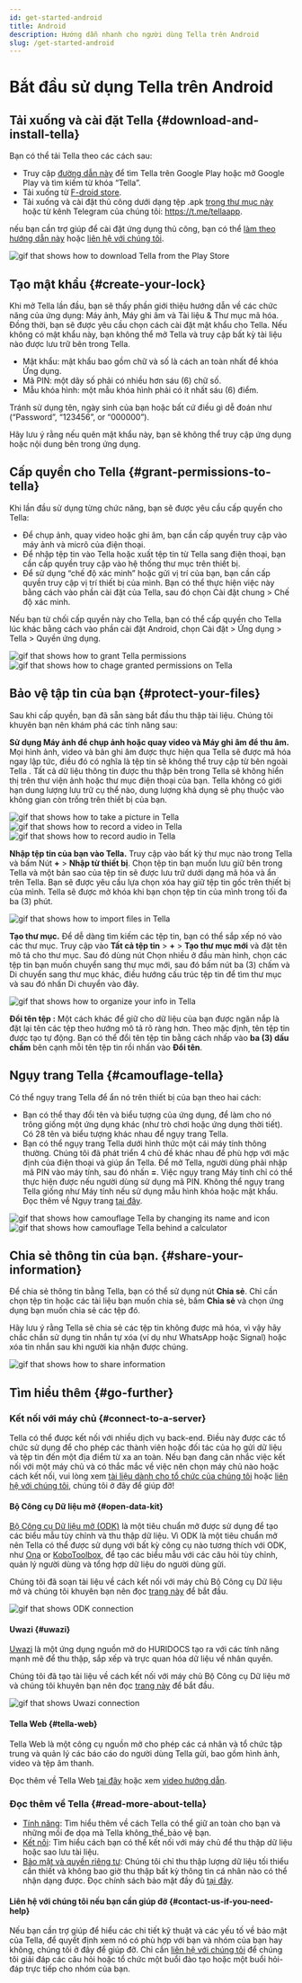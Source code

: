 ```yaml
---
id: get-started-android
title: Android
description: Hướng dẫn nhanh cho người dùng Tella trên Android
slug: /get-started-android
---
```


# Bắt đầu sử dụng Tella trên Android

## Tải xuống và cài đặt Tella {#download-and-install-tella}

Bạn có thể tải Tella theo các cách sau:
- Truy cập [đường dẫn này](https://play.google.com/store/apps/details?id=org.hzontal.tella&hl=en&gl=US&pli=1) để tìm Tella trên Google Play hoặc mở Google Play và tìm kiếm từ khóa “Tella”.
- Tải xuống từ [F-droid store](https://f-droid.org/en/packages/org.hzontal.tellaFOSS/).
- Tải xuống và cài đặt thủ công dưới dạng tệp .apk [trong thư mục này](https://web.tresorit.com/l/JgMjK#FV9IoIZdDxwAUPqtupJzsQ) hoặc từ kênh Telegram của chúng tôi: https://t.me/tellaapp. 

nếu bạn cần trợ giúp để cài đặt ứng dụng thủ công, bạn có thể [làm theo hướng dẫn này](/video-tutorials#manual-installation-of-tella) hoặc [liên hệ với chúng tôi](/contact-us).

<div class="gifs">
    <img src={require("@site/static/img/getting-started/android/find-tella.gif").default} alt="gif that shows how to download Tella from the Play Store" title="find and download gif" />
</div>



## Tạo mật khẩu {#create-your-lock}

Khi mở Tella lần đầu, bạn sẽ thấy phần giới thiệu hướng dẫn về các chức năng của ứng dụng: Máy ảnh, Máy ghi âm và Tài liệu & Thư mục mã hóa. Đồng thời, bạn sẽ được yêu cầu chọn cách cài đặt mật khẩu cho Tella. Nếu không có mật khẩu này, bạn không thể mở Tella và truy cập bất kỳ tài liệu nào được lưu trữ bên trong Tella.
- Mật khẩu: mật khẩu bao gồm chữ và số là cách an toàn nhất để khóa Ứng dụng.
- Mã PIN: một dãy số phải có nhiều hơn sáu (6) chữ số.
- Mẫu khóa hình: một mẫu khóa hình phải có ít nhất sáu (6) điểm.

Tránh sử dụng tên, ngày sinh của bạn hoặc bất cứ điều gì dễ đoán như  (“Password”, “123456”, or “000000”).

Hãy lưu ý rằng nếu quên mật khẩu này, bạn sẽ không thể truy cập ứng dụng hoặc nội dung bên trong ứng dụng.





## Cấp quyền cho Tella {#grant-permissions-to-tella}
Khi lần đầu sử dụng từng chức năng, bạn sẽ được yêu cầu cấp quyền cho Tella:
- Để chụp ảnh, quay video hoặc ghi âm, bạn cần cấp quyền truy cập vào máy ảnh và micrô của điện thoại.
- Để nhập tệp tin vào Tella hoặc xuất tệp tin từ Tella sang điện thoại, bạn cần cấp quyền truy cập vào hệ thống thư mục trên thiết bị.
- Để sử dụng “chế độ xác minh” hoặc gửi vị trí của bạn, bạn cần cấp quyền truy cập vị trí thiết bị của mình. Bạn có thể thực hiện việc này bằng cách vào phần cài đặt của Tella, sau đó chọn Cài đặt chung > Chế độ xác minh.

Nếu bạn từ chối cấp quyền này cho Tella, bạn có thể cấp quyền cho Tella lúc khác bằng cách vào phần cài đặt Android, chọn Cài đặt > Ứng dụng > Tella > Quyền ứng dụng.

<div class="gifs">
    <img src={require("@site/static/img/getting-started/android/permissions.gif").default} alt="gif that shows how to grant Tella permissions" title="grating permission gif" />
    <img src={require("@site/static/img/getting-started/android/permissions-change.gif").default} alt="gif that shows how to chage granted permissions on Tella" title="change the granted permission" />
</div>



## Bảo vệ tập tin của bạn {#protect-your-files}
Sau khi cấp quyền, bạn đã sẵn sàng bắt đầu thu thập tài liệu. Chúng tôi khuyên bạn nên khám phá các tính năng sau:

**Sử dụng Máy ảnh để chụp ảnh hoặc quay video và Máy ghi âm để thu  âm.** Mọi hình ảnh, video và bản ghi âm được thực hiện qua Tella sẽ được mã hóa ngay lập tức, điều đó có nghĩa là tệp tin sẽ không thể truy cập từ bên ngoài Tella . Tất cả dữ liệu thông tin được thu thập bên trong Tella sẽ không hiển thị trên thư viện ảnh hoặc thư mục điện thoại của bạn. Tella không có giới hạn dung lượng lưu trữ cụ thể nào, dung lượng khả dụng sẽ phụ thuộc vào không gian còn trống trên thiết bị của bạn.

<div class="gifs">
  <img src={require("@site/static/img/getting-started/android/picture.gif").default} alt="gif that shows how to take a picture in Tella" title="take a picture in Tella" />
  <img src={require("@site/static/img/getting-started/android/video.gif").default} alt="gif that shows how to record a video in Tella" title="video recording in Tella" />
  <img src={require("@site/static/img/getting-started/android/audio.gif").default} alt="gif that shows how to record audio in Tella" title="audio recording in Tella" />
</div>



**Nhập tệp tin của bạn vào Tella.** Truy cập vào bất kỳ thư mục nào trong Tella và bấm Nút **+** > **Nhập từ thiết bị**. Chọn tệp tin bạn muốn lưu giữ bên trong Tella và một bản sao của tệp tin sẽ được lưu trữ dưới dạng mã hóa và ẩn trên Tella. Bạn sẽ được yêu cầu lựa chọn xóa hay giữ tệp tin gốc trên thiết bị của mình. Tella sẽ được mở khóa khi bạn chọn tệp tin của mình trong tối đa ba (3) phút.

<div class="gifs">
    <img src={require("@site/static/img/getting-started/android/import.gif").default} alt="gif that shows how to import files in Tella" title="import files in Tella" />
</div>



**Tạo thư mục.** Để dễ dàng tìm kiếm các tệp tin, bạn có thể sắp xếp nó vào các thư mục. Truy cập vào **Tất cả tệp tin** > **+** > **Tạo thư mục mới** và đặt tên mô tả cho thư mục. Sau đó dùng nút Chọn nhiều ở đầu màn hình, chọn các tệp tin bạn muốn chuyển sang thư mục mới, sau đó bấm nút ba (3) chấm và Di chuyển sang thư mục khác, điều hướng cấu trúc tệp tin để tìm thư mục và sau đó nhấn Di chuyển vào đây.

<div class="gifs">
    <img src={require("@site/static/img/getting-started/android/folders-rename.gif").default} alt="gif that shows how to organize your info in Tella" title="organize files in Tella" />
</div>

**Đổi tên tệp :** Một cách khác để giữ cho dữ liệu của bạn được ngăn nắp là đặt lại tên các tệp theo hướng mô tả rõ ràng hơn. Theo mặc định, tên tệp tin được tạo tự động. Bạn có thể đổi tên tệp tin bằng cách nhấp vào **ba (3) dấu chấm** bên cạnh mỗi tên tệp tin rồi nhấn vào **Đổi tên**.




## Ngụy trang Tella {#camouflage-tella}
Có thể ngụy trang Tella để ẩn nó trên thiết bị của bạn theo hai cách:
- Bạn có thể thay đổi tên và biểu tượng của ứng dụng,  để làm cho nó trông giống một ứng dụng khác (như trò chơi hoặc ứng dụng thời tiết). Có 28 tên và biểu tượng khác nhau để ngụy trang Tella.
- Bạn có thể ngụy trang Tella dưới hình thức một cái máy tính thông thường. Chúng tôi đã phát triển 4 chủ đề khác nhau để phù hợp với mặc định của điện thoại và giúp ẩn Tella. Để mở Tella, người dùng phải nhập mã PIN vào máy tính, sau đó nhấn **=**. Việc ngụy trang Máy tính chỉ có thể thực hiện được nếu người dùng sử dụng mã PIN. Không thể ngụy trang Tella giống như Máy tính nếu sử dụng mẫu hình khóa hoặc mật khẩu.
Đọc thêm về Ngụy trang [tại đây](/features#camouflage).

<div class="gifs">
    <img src={require("@site/static/img/getting-started/android/camouflage-icon.gif").default} alt="gif that shows how camouflage Tella by changing its name and icon" title="camouflage Tella changing its icon" />
    <img src={require("@site/static/img/getting-started/android/camouflage-calc.gif").default} alt="gif that shows how camouflage Tella behind a calculator" title="camouflage Tella with a calculator" />
</div>



## Chia sẻ thông tin của bạn. {#share-your-information}
Để chia sẻ thông tin bằng Tella, bạn có thể sử dụng nút **Chia sẻ**. Chỉ cần chọn tệp tin hoặc các tài liệu bạn muốn chia sẻ, bấm **Chia sẻ** và chọn ứng dụng bạn muốn chia sẻ các tệp đó. 

Hãy lưu ý rằng Tella sẽ chia sẻ các tệp tin không được mã hóa, vì vậy hãy chắc chắn sử dụng tin nhắn tự xóa (ví dụ như WhatsApp hoặc Signal) hoặc xóa tin nhắn sau khi người kia nhận được chúng.

<div class="gifs">
    <img src={require("@site/static/img/getting-started/android/share.gif").default} alt="gif that shows how to share information" title="share information with third party apps" />
</div>



## Tìm hiểu thêm {#go-further}
### Kết nối với máy chủ {#connect-to-a-server}
Tella có thể được kết nối với nhiều dịch vụ back-end. Điều này được các tổ chức sử dụng để cho phép các thành viên hoặc đối tác của họ gửi dữ liệu và tệp tin đến một địa điểm từ xa an toàn. Nếu bạn đang cân nhắc việc kết nối với một máy chủ và có thắc mắc về việc nên chọn máy chủ nào hoặc cách kết nối, vui lòng xem [tài liệu dành cho tổ chức của chúng tôi](/for-organizations) hoặc [liên hệ với chúng tôi](/contact-us), chúng tôi ở đây để giúp đỡ!



#### Bộ Công cụ Dữ liệu mở {#open-data-kit}

[Bộ Công cụ Dữ liệu mở (ODK)](https://getodk.org/) là một tiêu chuẩn mở được sử dụng để tạo các biểu mẫu tùy chỉnh và thu thập dữ liệu. Vì ODK là một tiêu chuẩn mở nên Tella có thể được sử dụng với bất kỳ công cụ nào tương thích với ODK, như [Ona](https://ona.io/home/) or [KoboToolbox](https://www.kobotoolbox.org/), để tạo các biểu mẫu với các câu hỏi tùy chỉnh, quản lý người dùng và tổng hợp dữ liệu do người dùng gửi.

Chúng tôi đã soạn tài liệu về cách kết nối với máy chủ Bộ Công cụ Dữ liệu mở và chúng tôi khuyên bạn nên đọc [trang này](/odk) để bắt đầu.


<div class="gifs">
    <img src={require("@site/static/img/getting-started/android/kobo.gif").default} alt="gif that shows ODK connection" title="ODK connection" />
</div>

#### Uwazi {#uwazi}
[Uwazi](https://uwazi.io/) là một ứng dụng nguồn mở do HURIDOCS tạo ra với các tính năng mạnh mẽ để thu thập, sắp xếp và trực quan hóa dữ liệu về nhân quyền.

Chúng tôi đã tạo tài liệu về cách kết nối với máy chủ Bộ Công cụ Dữ liệu mở và chúng tôi khuyên bạn nên đọc [trang này](/uwazi) để bắt đầu.

<div class="gifs">
    <img src={require("@site/static/img/getting-started/android/uwazi.gif").default} alt="gif that shows Uwazi connection" title="Uwazi connection" />
</div>

#### Tella Web {#tella-web}
Tella Web là một công cụ nguồn mở cho phép các cá nhân và tổ chức tập trung và quản lý các báo cáo do người dùng Tella gửi, bao gồm hình ảnh, video và tệp âm thanh.

Đọc thêm về Tella Web [tại đây](/tella-web) hoặc xem [video hướng dẫn](/video-tutorials#tella-web).



### Đọc thêm về Tella {#read-more-about-tella}
- [Tính năng](/features): Tìm hiểu thêm về cách Tella có thể giữ an toàn cho bạn và những mối đe dọa mà Tella không_thể_bảo vệ bạn.
- [Kết nối](/for-organizations): Tìm hiểu cách bạn có thể kết nối với máy chủ để thu thập dữ liệu hoặc sao lưu tài liệu.
- [Bảo mật và quyền riêng tư](/security-and-privacy): Chúng tôi chỉ thu thập lượng dữ liệu tối thiểu cần thiết và không bao giờ thu thập bất kỳ thông tin cá nhân nào có thể nhận dạng được. Đọc chính sách bảo mật đầy đủ [tại đây](/privacy).

#### Liên hệ với chúng tôi nếu bạn cần giúp đỡ {#contact-us-if-you-need-help}
Nếu bạn cần trợ giúp để hiểu các chi tiết kỹ thuật và các yếu tố về bảo mật của Tella, để quyết định xem nó có phù hợp với bạn và nhóm của bạn hay không, chúng tôi ở đây để giúp đỡ. Chỉ cần [liên hệ với chúng tôi](/contact-us) để chúng tôi giải đáp các câu hỏi hoặc tổ chức một buổi đào tạo hoặc một buổi hỏi-đáp trực tiếp cho nhóm của bạn.
